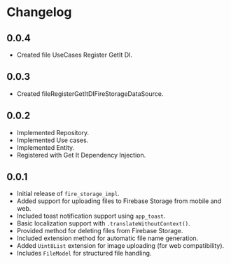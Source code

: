 # Changelog

## 0.0.4
- Created file UseCases Register GetIt DI.

## 0.0.3
- Created fileRegisterGetItDIFireStorageDataSource.

## 0.0.2
- Implemented Repository.
- Implemented Use cases.
- Implemented Entity.
- Registered with Get It Dependency Injection.

## 0.0.1
- Initial release of `fire_storage_impl`.
- Added support for uploading files to Firebase Storage from mobile and web.
- Included toast notification support using `app_toast`.
- Basic localization support with `.translateWithoutContext()`.
- Provided method for deleting files from Firebase Storage.
- Included extension method for automatic file name generation.
- Added `Uint8List` extension for image uploading (for web compatibility).
- Includes `FileModel` for structured file handling.

